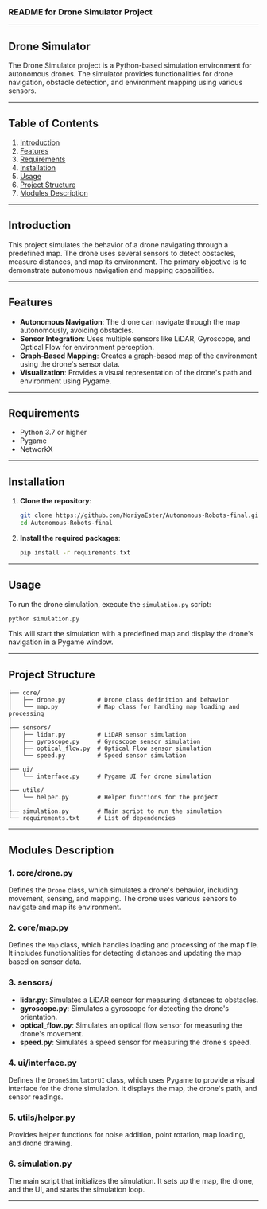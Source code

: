 
### README for Drone Simulator Project

---

## Drone Simulator

The Drone Simulator project is a Python-based simulation environment for autonomous drones. The simulator provides functionalities for drone navigation, obstacle detection, and environment mapping using various sensors.

---

## Table of Contents

1. [Introduction](#introduction)
2. [Features](#features)
3. [Requirements](#requirements)
4. [Installation](#installation)
5. [Usage](#usage)
6. [Project Structure](#project-structure)
7. [Modules Description](#modules-description)

---

## Introduction

This project simulates the behavior of a drone navigating through a predefined map. The drone uses several sensors to detect obstacles, measure distances, and map its environment. The primary objective is to demonstrate autonomous navigation and mapping capabilities.

---

## Features

- **Autonomous Navigation**: The drone can navigate through the map autonomously, avoiding obstacles.
- **Sensor Integration**: Uses multiple sensors like LiDAR, Gyroscope, and Optical Flow for environment perception.
- **Graph-Based Mapping**: Creates a graph-based map of the environment using the drone's sensor data.
- **Visualization**: Provides a visual representation of the drone's path and environment using Pygame.

---

## Requirements

- Python 3.7 or higher
- Pygame
- NetworkX

---

## Installation

1. **Clone the repository**:
    ```bash
    git clone https://github.com/MoriyaEster/Autonomous-Robots-final.git
    cd Autonomous-Robots-final
    ```

2. **Install the required packages**:
    ```bash
    pip install -r requirements.txt
    ```

---

## Usage

To run the drone simulation, execute the `simulation.py` script:

```bash
python simulation.py
```

This will start the simulation with a predefined map and display the drone's navigation in a Pygame window.

---

## Project Structure

```
├── core/
│   ├── drone.py         # Drone class definition and behavior
│   └── map.py           # Map class for handling map loading and processing
│
├── sensors/
│   ├── lidar.py         # LiDAR sensor simulation
│   ├── gyroscope.py     # Gyroscope sensor simulation
│   ├── optical_flow.py  # Optical Flow sensor simulation
│   └── speed.py         # Speed sensor simulation
│
├── ui/
│   └── interface.py     # Pygame UI for drone simulation
│
├── utils/
│   └── helper.py        # Helper functions for the project
│
├── simulation.py        # Main script to run the simulation
└── requirements.txt     # List of dependencies
```

---

## Modules Description

### 1. core/drone.py

Defines the `Drone` class, which simulates a drone's behavior, including movement, sensing, and mapping. The drone uses various sensors to navigate and map its environment.

### 2. core/map.py

Defines the `Map` class, which handles loading and processing of the map file. It includes functionalities for detecting distances and updating the map based on sensor data.

### 3. sensors/

- **lidar.py**: Simulates a LiDAR sensor for measuring distances to obstacles.
- **gyroscope.py**: Simulates a gyroscope for detecting the drone's orientation.
- **optical_flow.py**: Simulates an optical flow sensor for measuring the drone's movement.
- **speed.py**: Simulates a speed sensor for measuring the drone's speed.

### 4. ui/interface.py

Defines the `DroneSimulatorUI` class, which uses Pygame to provide a visual interface for the drone simulation. It displays the map, the drone's path, and sensor readings.

### 5. utils/helper.py

Provides helper functions for noise addition, point rotation, map loading, and drone drawing.

### 6. simulation.py

The main script that initializes the simulation. It sets up the map, the drone, and the UI, and starts the simulation loop.

---

